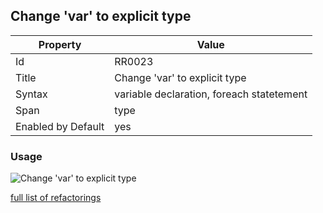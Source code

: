 ## Change 'var' to explicit type

Property | Value
--- | ---
Id|RR0023
Title|Change 'var' to explicit type
Syntax|variable declaration, foreach statetement
Span|type
Enabled by Default|yes

### Usage

![Change 'var' to explicit type](../../images/refactorings/ChangeVarToExplicitType.png)

[full list of refactorings](Refactorings.md)